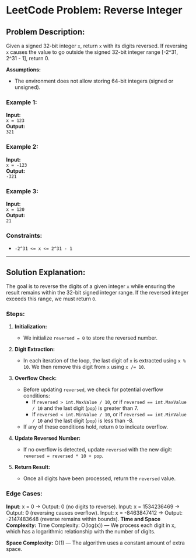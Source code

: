 # LeetCode Problem: Reverse Integer

## Problem Description:

Given a signed 32-bit integer `x`, return `x` with its digits reversed. If reversing `x` causes the value to go outside
the signed 32-bit integer range [-2^31, 2^31 - 1], return 0.

**Assumptions:**

- The environment does not allow storing 64-bit integers (signed or unsigned).

### Example 1:

**Input:**  
`x = 123`  
**Output:**  
`321`

### Example 2:

**Input:**  
`x = -123`  
**Output:**  
`-321`

### Example 3:

**Input:**  
`x = 120`  
**Output:**  
`21`

### Constraints:

- `-2^31 <= x <= 2^31 - 1`

---

## Solution Explanation:

The goal is to reverse the digits of a given integer `x` while ensuring the result remains within the 32-bit signed
integer range. If the reversed integer exceeds this range, we must return `0`.

### Steps:

1. **Initialization:**
    - We initialize `reversed = 0` to store the reversed number.

2. **Digit Extraction:**
    - In each iteration of the loop, the last digit of `x` is extracted using `x % 10`. We then remove this digit from
      `x` using `x /= 10`.

3. **Overflow Check:**
    - Before updating `reversed`, we check for potential overflow conditions:
        - If `reversed > int.MaxValue / 10`, or if `reversed == int.MaxValue / 10` and the last digit (`pop`) is greater
          than 7.
        - If `reversed < int.MinValue / 10`, or if `reversed == int.MinValue / 10` and the last digit (`pop`) is less
          than -8.
    - If any of these conditions hold, return `0` to indicate overflow.

4. **Update Reversed Number:**
    - If no overflow is detected, update `reversed` with the new digit:  
      `reversed = reversed * 10 + pop`.

5. **Return Result:**
    - Once all digits have been processed, return the `reversed` value.

### Edge Cases:

**Input**: x = 0 → Output: 0 (no digits to reverse).
Input: x = 1534236469 → Output: 0 (reversing causes overflow).
Input: x = -8463847412 → Output: -2147483648 (reverse remains within bounds).
**Time and Space Complexity:**
Time Complexity: O(log(x)) — We process each digit in x, which has a logarithmic relationship with the number of digits.

**Space Complexity:** O(1) — The algorithm uses a constant amount of extra space.

